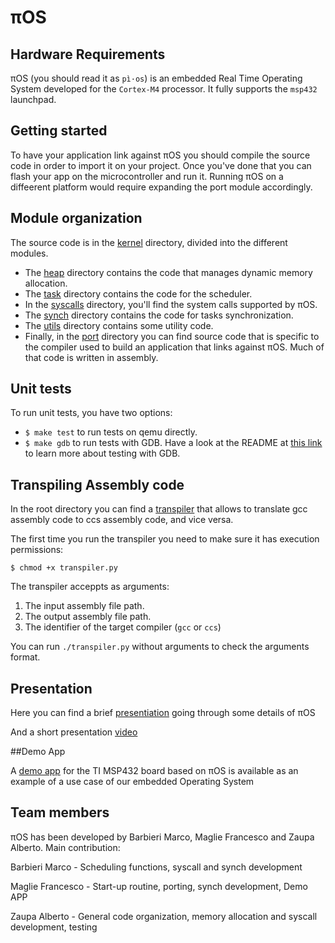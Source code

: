 # πOS

## Hardware Requirements

πOS (you should read it as `pì·os`) is an embedded Real Time Operating System developed for the `Cortex-M4` processor. It fully supports the `msp432` launchpad.

## Getting started

To have your application link against πOS you should compile the source code in order to import it on your project. 
Once you've done that you can flash your app on the microcontroller and run it.
Running πOS on a diffeerent platform would require expanding the port module accordingly.

## Module organization

The source code is in the [kernel](kernel) directory, divided into the different modules.
* The [heap](kernel/heap) directory contains the code that manages dynamic memory allocation.
* The [task](kernel/task) directory contains the code for the scheduler.
* In the [syscalls](kernel/syscalls) directory, you'll find the system calls supported by πOS.
* The [synch](kernel/synch) directory contains the code for tasks synchronization.
* The [utils](kernel/utils) directory contains some utility code.
* Finally, in the [port](kernel/port) directory you can find source code that is
specific to the compiler used to build an application that links against πOS. Much of that code is written in assembly.

## Unit tests

To run unit tests, you have two options:
* ```$ make test``` to run tests on qemu directly.
* ```$ make gdb``` to run tests with GDB. 
Have a look at the README at
[this link](https://github.com/PiOS-kernel/testing) to learn more about testing with GDB.


## Transpiling Assembly code

In the root directory you can find a [transpiler](transpiler.py) that allows to translate gcc assembly code to ccs assembly code, and vice versa. 

The first time you run the transpiler you need to make sure it has execution permissions:

```
$ chmod +x transpiler.py
```

The transpiler acceppts as arguments:
1. The input assembly file path.
2. The output assembly file path.
3. The identifier of the target compiler (`gcc` or `ccs`)

You can run `./transpiler.py` without arguments to check the arguments format.

## Presentation

Here you can find a brief [presentiation](https://docs.google.com/presentation/d/1UwrHFOR5TECv7jCFEYzsqXVi26k9xcZ9c9n7NmlnuEQ/edit#slide=id.gc6f9e470d_0_0) going through some details of πOS 

And a short presentation [video](https://drive.google.com/file/d/1wdovbkCU4LN8i_uqJ_YX4u1BSG1Roq7t/view?usp=sharing) 

##Demo App

A [demo app](https://github.com/PiOS-kernel/demo-app-msp432) for the TI MSP432 board based on πOS is available as an example of a use case of our embedded Operating System

## Team members

πOS has been developed by Barbieri Marco, Maglie Francesco and Zaupa Alberto. Main contribution:

Barbieri Marco - Scheduling functions, syscall and synch development 

Maglie Francesco -  Start-up routine, porting, synch development, Demo APP

Zaupa Alberto - General code organization, memory allocation and syscall development, testing
